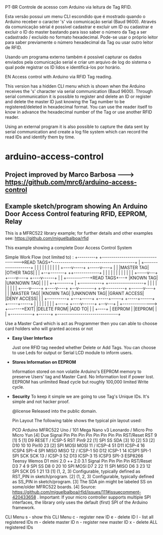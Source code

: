 PT-BR
Controle de acesso com Arduino via leitura de Tag RFID.

Esta versão possui um menu CLI escondido que é mostrado quando o Arduino receber o caracter 's' via comunicação serial (Baud 9600).
Através da comunicação sérial é possível cadastrar e excluir um ID ou cadastrar e excluir o ID do master
bastando para isso saber o número da Tag a ser cadastrado / excluído no formato hexadecimal.
Pode-se usar o próprio leitor para saber previamente o número hexadecimal da Tag ou usar outro leitor de RFID.

Usando um programa externo também é possível capturar os dados enviados pela comunicação serial e criar um arquivo de log
do sistema o qual pode registrar os ID lidos e identificá-los por horário.

EN
Access control with Arduino via RFID Tag reading.

This version has a hidden CLI menu which is shown when the Arduino receives the 's' character via serial communication (Baud 9600).
Through serial communication it is possible to register and delete an ID or register and delete the master ID
just knowing the Tag number to be registered/deleted in hexadecimal format.
You can use the reader itself to know in advance the hexadecimal number of the Tag or use another RFID reader.

Using an external program it is also possible to capture the data sent by serial communication and create a log file
system which can record the read IDs and identify them by time.

# arduino-access-control
   Project improved by Marco Barbosa ---> https://github.com/mrc6/arduino-access-control
   --------------------------------------------------------------------------------------------------------------------
   Example sketch/program showing An Arduino Door Access Control featuring RFID, EEPROM, Relay
   --------------------------------------------------------------------------------------------------------------------
   This is a MFRC522 library example; for further details and other examples see: https://github.com/miguelbalboa/rfid

   This example showing a complete Door Access Control System

  Simple Work Flow (not limited to) :
                                     +---------+
  +----------------------------------->READ TAGS+^------------------------------------------+
  |                              +--------------------+                                     |
  |                              |                    |                                     |
  |                              |                    |                                     |
  |                         +----v-----+        +-----v----+                                |
  |                         |MASTER TAG|        |OTHER TAGS|                                |
  |                         +--+-------+        ++-------------+                            |
  |                            |                 |             |                            |
  |                            |                 |             |                            |
  |                      +-----v---+        +----v----+   +----v------+                     |
  |         +------------+READ TAGS+---+    |KNOWN TAG|   |UNKNOWN TAG|                     |
  |         |            +-+-------+   |    +-----------+ +------------------+              |
  |         |              |           |                |                    |              |
  |    +----v-----+   +----v----+   +--v--------+     +-v----------+  +------v----+         |
  |    |MASTER TAG|   |KNOWN TAG|   |UNKNOWN TAG|     |GRANT ACCESS|  |DENY ACCESS|         |
  |    +----------+   +---+-----+   +-----+-----+     +-----+------+  +-----+-----+         |
  |                       |               |                 |               |               |
  |       +----+     +----v------+     +--v---+             |               +--------------->
  +-------+EXIT|     |DELETE FROM|     |ADD TO|             |                               |
          +----+     |  EEPROM   |     |EEPROM|             |                               |
                     +-----------+     +------+             +-------------------------------+


   Use a Master Card which is act as Programmer then you can able to choose card holders who will granted access or not

 * **Easy User Interface**

   Just one RFID tag needed whether Delete or Add Tags. You can choose to use Leds for output or Serial LCD module to inform users.

 * **Stores Information on EEPROM**

   Information stored on non volatile Arduino's EEPROM memory to preserve Users' tag and Master Card. No Information lost
   if power lost. EEPROM has unlimited Read cycle but roughly 100,000 limited Write cycle.

 * **Security**
   To keep it simple we are going to use Tag's Unique IDs. It's simple and not hacker proof.

   @license Released into the public domain.

   Pin Layout
The following table shows the typical pin layout used:

 	PCD	Arduino
MFRC522	Uno / 101	Mega	Nano v3	Leonardo / Micro	Pro Micro	Yun [4]	Due
Signal	Pin	Pin	Pin	Pin	Pin	Pin	Pin	Pin
RST/Reset	RST	9 [1]	5 [1]	D9	RESET / ICSP-5	RST	Pin9	22 [1]
SPI SS	SDA [3]	10 [2]	53 [2]	D10	10	10	Pin10	23 [2]
SPI MOSI	MOSI	11 / ICSP-4	51	D11	ICSP-4	16	ICSP4	SPI-4
SPI MISO	MISO	12 / ICSP-1	50	D12	ICSP-1	14	ICSP1	SPI-1
SPI SCK	SCK	13 / ICSP-3	52	D13	ICSP-3	15	ICSP3	SPI-3
 	ESP8266	Teensy
Wemos D1 mini	2.0	++ 2.0	3.1
Signal	Pin	Pin	Pin	Pin
RST/Reset	D3	7	4	9
SPI SS	D8	0	20	10
SPI MOSI	D7	2	22	11
SPI MISO	D6	3	23	12
SPI SCK	D5	1	21	13
[1]	(1, 2, 3) Configurable, typically defined as RST_PIN in sketch/program.
[2]	(1, 2, 3) Configurable, typically defined as SS_PIN in sketch/program.
[3]	The SDA pin might be labeled SS on some/older MFRC522 boards.
[4]	Source: https://github.com/miguelbalboa/rfid/issues/111#issuecomment-420433658 .
Important: If your micro controller supports multiple SPI interfaces, the library only uses the default (first) SPI of the Arduino framework.
  
  CLI Menu
    s - show this CLI Menu
    c - register new ID
    e - delete ID
    l - list all registered IDs
    m - delete master ID
    n - register new master ID
    x - delete ALL registered IDs
